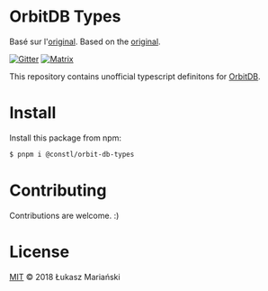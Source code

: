 # OrbitDB Types
Basé sur l'[original](https://github.com/orbitdb/orbit-db-types).
Based on the [original](https://github.com/orbitdb/orbit-db-types).

[![Gitter](https://img.shields.io/gitter/room/nwjs/nw.js.svg)](https://gitter.im/orbitdb/Lobby) [![Matrix](https://img.shields.io/badge/matrix-%23orbitdb%3Apermaweb.io-blue.svg)](https://riot.permaweb.io/#/room/#orbitdb:permaweb.io)

This repository contains unofficial typescript definitons for [OrbitDB](https://github.com/orbitdb/orbit-db).

# Install

Install this package from npm:

```sh
$ pnpm i @constl/orbit-db-types
```

# Contributing

Contributions are welcome. :)

# License

[MIT](LICENSE) © 2018 Łukasz Mariański
